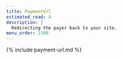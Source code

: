 ```yaml
---
title: PaymentUrl
estimated_read: 4
description: |
  Redirecting the payer back to your site.
menu_order: 2300
---
```


{% include payment-url.md %}
